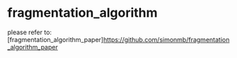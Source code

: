 # fragmentation_algorithm

please refer to: [fragmentation_algorithm_paper]https://github.com/simonmb/fragmentation_algorithm_paper
